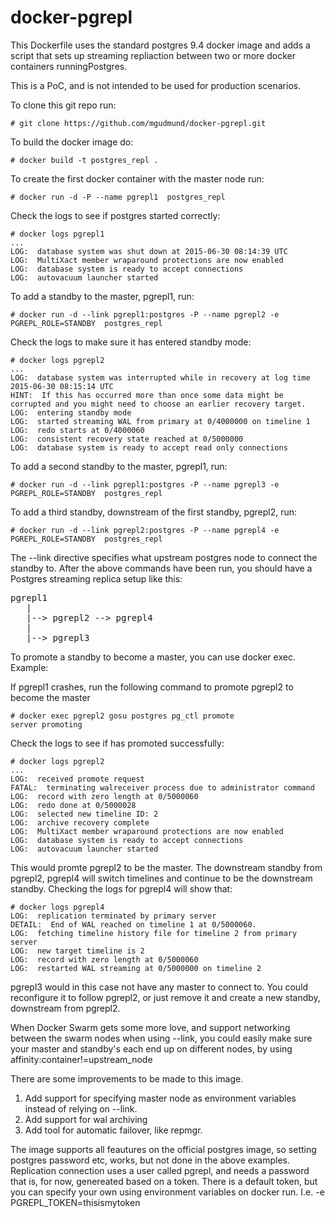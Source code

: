 # docker-pgrepl

This Dockerfile uses the standard postgres 9.4 docker image and adds a script that sets up streaming repliaction between two or more docker containers runningPostgres.

This is a PoC, and is not intended to be used for production scenarios. 

To clone this git repo run:

    # git clone https://github.com/mgudmund/docker-pgrepl.git

To build the docker image do:

    # docker build -t postgres_repl .

To create the first docker container with the master node run:

    # docker run -d -P --name pgrepl1  postgres_repl 

Check the logs to see if postgres started correctly:

    # docker logs pgrepl1
    ...
    LOG:  database system was shut down at 2015-06-30 08:14:39 UTC
    LOG:  MultiXact member wraparound protections are now enabled
    LOG:  database system is ready to accept connections
    LOG:  autovacuum launcher started
    

To add a standby to the master, pgrepl1, run:

    # docker run -d --link pgrepl1:postgres -P --name pgrepl2 -e PGREPL_ROLE=STANDBY  postgres_repl

Check the logs to make sure it has entered standby mode:

    # docker logs pgrepl2 
    ...
    LOG:  database system was interrupted while in recovery at log time 2015-06-30 08:15:14 UTC
    HINT:  If this has occurred more than once some data might be corrupted and you might need to choose an earlier recovery target.
    LOG:  entering standby mode
    LOG:  started streaming WAL from primary at 0/4000000 on timeline 1
    LOG:  redo starts at 0/4000060
    LOG:  consistent recovery state reached at 0/5000000
    LOG:  database system is ready to accept read only connections
    
To add a second standby to the master, pgrepl1, run:

    # docker run -d --link pgrepl1:postgres -P --name pgrepl3 -e PGREPL_ROLE=STANDBY  postgres_repl

To add a third standby, downstream of the first standby, pgrepl2, run:

    # docker run -d --link pgrepl2:postgres -P --name pgrepl4 -e PGREPL_ROLE=STANDBY  postgres_repl

The --link directive specifies what upstream postgres node to connect the standby to. 
After the above commands have been run, you should have a Postgres streaming replica setup like this:
<pre>
pgrepl1 
   |      
   |--> pgrepl2 --> pgrepl4
   |
   |--> pgrepl3
</pre>
To promote a standby to become a master, you can use docker exec. Example:

If pgrepl1 crashes, run the following command to promote pgrepl2 to become the master
  
    # docker exec pgrepl2 gosu postgres pg_ctl promote
    server promoting

Check the logs to see if has promoted successfully:

    # docker logs pgrepl2
    ...
    LOG:  received promote request
    FATAL:  terminating walreceiver process due to administrator command
    LOG:  record with zero length at 0/5000060
    LOG:  redo done at 0/5000028
    LOG:  selected new timeline ID: 2
    LOG:  archive recovery complete
    LOG:  MultiXact member wraparound protections are now enabled
    LOG:  database system is ready to accept connections
    LOG:  autovacuum launcher started
        

This would promte pgrepl2 to be the master. The downstream standby from pgrepl2, pgrepl4 will switch timelines and continue to be the downstream standby. 
Checking the logs for pgrepl4 will show that:

    # docker logs pgrepl4
    LOG:  replication terminated by primary server
    DETAIL:  End of WAL reached on timeline 1 at 0/5000060.
    LOG:  fetching timeline history file for timeline 2 from primary server
    LOG:  new target timeline is 2
    LOG:  record with zero length at 0/5000060
    LOG:  restarted WAL streaming at 0/5000000 on timeline 2

pgrepl3 would in this case not have any master to connect to. You could reconfigure it to follow pgrepl2, or just remove it and create a new standby, downstream from pgrepl2.

When Docker Swarm gets some more love, and support networking between the swarm nodes when using --link, you could easily make sure your master and standby's each end up on different nodes, by using affinity:container!=upstream_node

There are some improvements to be made to this image. 
 
 1. Add support for specifying master node as environment variables instead of relying on --link.
 2. Add support for wal archiving
 3. Add tool for automatic failover, like repmgr.

The image supports all feautures on the official postgres image, so setting postgres password etc, works, but not done in the above examples.
Replication connection uses a user called pgrepl, and needs a password that is, for now, genereated based on a token. There is a default token, but you can specify your own using environment variables on docker run. I.e. -e PGREPL_TOKEN=thisismytoken






